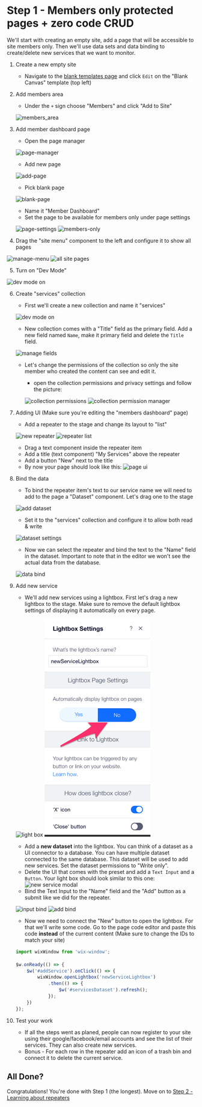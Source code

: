# Step 1 - Members only protected pages + zero code CRUD
We'll start with creating an empty site, add a page that will be accessible to site members only. Then we'll use data sets and data binding to create/delete new services that we want to monitor. 

1. Create a new empty site 
    * Navigate to the [blank templates page](https://www.editorx.com/website-templates) and click `Edit` on the "Blank Canvas" template (top left)

2. Add members area
    * Under the `+` sign choose "Members" and click "Add to Site"

    ![members_area](assets/members_area.png "Members area")


3. Add member dashboard page
    * Open the page manager

    ![page-manager](assets/manage_pages.png "Manage Pages")

    * Add new page

    ![add-page](assets/add_new_page.png "Add new page")

    * Pick blank page

    ![blank-page](assets/blank_page.png "blank page")

    * Name it "Member Dashboard"
    * Set the page to be available for members only under page settings

    ![page-settings](assets/page_settings.png "page settings")
    ![members-only](assets/memebrs_only.png)

4. Drag the "site menu" component to the left and configure it to show all pages

![manage-menu](assets/manage-menu.png)
![all site pages](assets/all_site_pages.png)

5. Turn on "Dev Mode"

![dev mode on](assets/dmo.png)

6. Create "services" collection
    * First we'll create a new collection and name it "services"

    ![dev mode on](assets/new_collection.png)

    * New collection comes with a "Title" field as the primary field. Add a new field named `Name`, make it primary field and delete the `Title` field.

    ![manage fields](assets/manage_fields.png)

    * Let's change the permissions of the collection so only the site member who created the content can see and edit it.
        * open the collection permissions and privacy settings and follow the picture:

        ![collection permissions](assets/collection_permissions.png)
        ![collection permission manager](assets/database_permissions.png)

7. Adding UI (Make sure you're editing the "members dashboard" page)
    * Add a repeater to the stage and change its layout to "list"

    ![new repeater](assets/new_repeater.png)
    ![repeater list](assets/repeater_list.png)

    * Drag a text component inside the repeater item
    * Add a title (text component) "My Services" above the repeater
    * Add a button "New" next to the title
    * By now your page should look like this:
    ![page ui](assets/page_ui.png)

8. Bind the data
    * To bind the repeater item's text to our service name we will need to add to the page a "Dataset" component. Let's drag one to the stage

    ![add dataset](assets/add_dataset.png)

    * Set it to the "services" collection and configure it to allow both read & write

    ![dataset settings](assets/dataset_settings.png)

    * Now we can select the repeater and bind the text to the "Name" field in the dataset. Important to note that in the editor we won't see the actual data from the database.

    ![data bind](assets/data_bind.png)

9. Add new service

   * We'll add new services using a lightbox. First let's drag a new lightbox to the stage. Make sure to remove the default lightbox settings of displaying it automatically on every page.

   ![light box](assets/lightbox.png)
   ![light box hide](assets/lightbox-hide.png)

   * Add a **new dataset** into the lightbox. You can think of a dataset as a UI connector to a database. You can have multiple dataset connected to the same database. This dataset will be used to add new services. Set the dataset permissions to "Write only".
   * Delete the UI that comes with the preset and add a `Text Input` and a `Button`. Your light box should look similar to this one:
   ![new service modal](assets/new_service_modal.png)
   * Bind the Text Input to the "Name" field and the "Add" button as a submit like we did for the repeater.

   ![input bind](assets/input_bind.png)
   ![add bind](assets/add_bind.png)

   * Now we need to connect the "New" button to open the lightbox. For that we'll write some code. Go to the page code editor and paste this code **instead** of the current content (Make sure to change the IDs to match your site)

    ```js
    import wixWindow from 'wix-window';

    $w.onReady(() => {
        $w('#addService').onClick(() => {
            wixWindow.openLightbox('newServiceLightbox')
                .then(() => {
                    $w('#servicesDataset').refresh();
                });
        })
    });
    ```
  
10. Test your work
    * If all the steps went as planed, people can now register to your site using their google/facebook/email accounts and see the list of their services. They can also create new services.
    * Bonus - For each row in the repeater add an icon of a trash bin and connect it to delete the current service.

## All Done?
Congratulations! You're done with Step 1 (the longest). Move on to [Step 2 - Learning about repeaters](step2.md)






